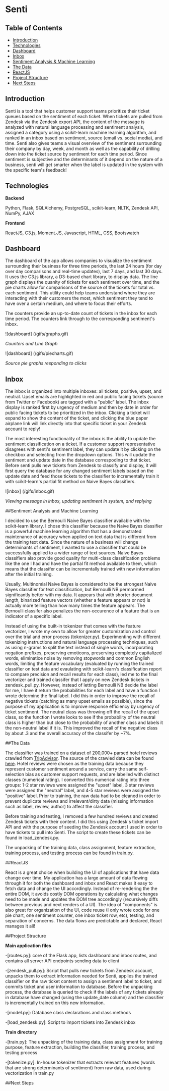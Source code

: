 # Senti

## Table of Contents
- [Introduction](#introduction)
- [Technologies](#technologies)
- [Dashboard](#dashboard)
- [Inbox](#inbox)
- [Sentiment Analysis & Machine Learning](#sentiment-analysis-and-machine-learning)
- [The Data](#the-data)
- [ReactJS](#reactjs)
- [Project Structure](#project-structure)
- [Next Steps](#project-structure)

## Introduction

Senti is a tool that helps customer support teams prioritize their ticket queues based on the sentiment of each ticket. When tickets are pulled from Zendesk via the Zendesk export API, the content of the message is analyzed with natural language processing and sentiment analysis, assigned a category using a scikit-learn machine learning algorithm, and ranked in an inbox based on sentiment, source (email vs. social media), and time. Senti also gives teams a visual overview of the sentiment surrounding their company by day, week, and month as well as the capability of drilling down into the ticket source by sentiment for each time period. Since sentiment is subjective and the determinants of it depend on the nature of a business, senti will get smarter when the label is updated in the system with the specific team's feedback!

## Technologies

**Backend**

Python, Flask, SQLAlchemy, PostgreSQL, scikit-learn, NLTK, Zendesk API, NumPy, AJAX

**Frontend**

ReactJS, C3.js, Moment.JS, Javascript, HTML, CSS, Bootswatch

## Dashboard

The dashboard of the app allows companies to visualize the sentiment surrounding their business for three time periods, the last 24 hours (for day over day comparisons and real-time updates), last 7 days, and last 30 days. It uses the C3.js library, a D3-based chart library, to display data. The line graph displays the quanity of tickets for each sentiment over time, and the pie charts allow for comparisons of the source of the tickets for total vs. each sentiment. This utility could help teams understand where they are interacting with their customers the most, which sentiment they tend to have over a certain medium, and where to focus their efforts.

The counters provide an up-to-date count of tickets in the inbox for each time period. The counters link through to the corresponding sentiment's inbox.

![dashboard]
(/gifs/graphs.gif)

*Counters and Line Graph*

![dashboard]
(/gifs/piecharts.gif)

*Source pie graphs responding to clicks*

## Inbox

The inbox is organized into multiple inboxes: all tickets, positive, upset, and neutral. Upset emails are highlighted in red and public facing tickets (source from Twitter or Facebook) are tagged with a "public" label. The inbox display is ranked first by urgency of medium and then by date in order for public facing tickets to be prioritized in the inbox. Clicking a ticket will expand to show the content of the ticket, and clicking the blue paper airplane link will link directly into that specific ticket in your Zendesk account to reply!

The most interesting functionality of the inbox is the ability to update the sentiment classification on a ticket. If a customer support representative disagrees with senti's sentiment label, they can update it by clicking on the checkbox and selecting from the dropdown options. This will update the sentiment and update date in the database correspoding to that ticket. Before senti pulls new tickets from Zendesk to classify and display, it will first query the database for any changed sentiment labels based on the update date and feed those tickets to the classifier to incrementally train it with scikit-learn's partial fit method on Naive Bayes classifiers.

![inbox]
(/gifs/inbox.gif)

*Viewing message in inbox, updating sentiment in system, and replying*

##Sentiment Analysis and Machine Learning

I decided to use the Bernoulli Naive Bayes classifier available with the scikit-learn library. I chose this classifier because the Naive Bayes classifier is a powerful machine learning algorithm that has a demonstrated maintenance of accuracy when applied on text data that is different from the training text data. Since the nature of a business will change determinants of sentiment, I wanted to use a classifier that could be successfully applied to a wider range of text sources. Naive Bayes classifiers also provide good quality for multi-class classification problems like the one I had and have the partial fit method available to them, which means that the classifer can be incrementally trained with new information after the initial training.

Usually, Multinomial Naive Bayes is considered to be the strongest Naive Bayes classifier for text classification, but Bernoulli NB permormed significantly better with my data. It appears that with shorter document length, binarized feature vectors (whether a feature appears or not) is actually more telling than how many times the feature appears. The Bernoulli classifer also penalizes the non-occurence of a feature that is an indicator of a specific label.

Instead of using the built-in tokenizer that comes with the feature vectorizer, I wrote my own to allow for greater customization and control over the trial and error process (tokenizer.py). Experimenting with different tokenizing instructions and natural language processing techniques, such as using n-grams to split the text instead of single words, incorporating negation prefixes, preserving emoticons, preserving completely capitalized words, eliminatice noise by removing stopwords and common English words, limiting the feature vocabulary (evaluated by running the trained classifier on test data and evaulating with scikit-learn's classification report to compare precision and recall results for each class), led me to the final vectorizer and trained classifer that I apply on new Zendesk tickets in zendesk_pull.py. However, instead of letting Bernoulli NB decide the label for me, I have it return the probabilities for each label and have a function I wrote determine the final label. I did this in order to improve the recall of negative tickets (catching as many upset emails as possible), since the purpose of my application is to improve response efficiency by urgency of ticket sentiment. The neutral class was throwing off the recall of the upset class, so the function I wrote looks to see if the probability of the neutral class is higher than but close to the probability of another class and labels it the non-neutral label if it is. This improved the recall of the negative class by about .3 and the overall accuracy of the classifer by ~7%.

##The Data

The classifier was trained on a dataset of 200,000+ parsed hotel reviews crawled from [TripAdvisor](http://www.tripadvisor.com). The source of the crawled data can be found [here](http://times.cs.uiuc.edu/~wang296/Data/). Hotel reviews were chosen as the training data because they represent customer sentiment around a service, carry the same self-selection bias as customer support requests, and are labelled with distinct classes (numerical rating). I converted this numerical rating into three groups: 1-2 star reviews were assigned the "upset" label, 3 star reviews were assigned the "neutral" label, and 4-5 star reviews were assigned the "positive" label. Prior to training, the raw data had to be cleaned in order to prevent duplicate reviews and irrelevant/dirty data (missing information such as label, review, author) to affect the classifier.

Before training and testing, I removed a few hundred reviews and created Zendesk tickets with their content. I did this using Zendesk's ticket import API and with the purpose of seeding the Zendesk account I used in order to have tickets to pull into Senti. The script to create these tickets can be found in load_zendesk.py.

The unpacking of the training data, class assignment, feature extraction, training process, and testing process can be found in train.py.

##ReactJS

React is a great choice when building the UI of applications that have data change over time. My application has a large amount of data flowing through it for both the dashboard and inbox and React makes it easy to fetch data and change the UI accordingly. Instead of re-rendering the the entire DOM, it avoids costly DOM operations by calculating what changes need to be made and updates the DOM tree accordingly (recursively diffs between previous and next renders of a UI). The idea of "components" is also great for organization of the UI, code reuse (I only wrote code for one pie chart, one sentiment counter, one inbox ticket row, etc), testing, and separation of concerns. The data flows are predictable and declared, React manages it all!

##Project Structure

**Main application files**

-[routes.py]: core of the Flask app, lists dashboard and inbox routes, and contains all server API endpoints sending data to client

-[zendesk_pull.py]: Script that pulls new tickets from Zendesk account, unpacks them to extract information needed for Senti, applies the trained classifier on the raw ticket content to assign a sentiment label to ticket, and commits ticket and user information to database. Before the unpacking process, the database is queried to check if the labels of any tickets already in database have changed (using the update_date column) and the classifier is incrementally trained on this new information.

-[model.py]: Database class declarations and class methods

-[load_zendesk.py]: Script to import tickets into Zendesk inbox

**Train directory**

-[train.py]: The unpacking of the training data, class assignment for training purpose, feature extraction, building the classifier, training process, and testing process

-[tokenize.py]: In-house tokenizer that extracts relevant features (words that are strong determinants of sentiment) from raw data, used during vectorization in train.py

##Next Steps


